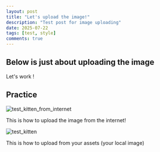 ```yaml
---
layout: post
title: "Let's upload the image!"
description: "Test post for image uploading"
date: 2025-07-22
tags: [test, style]
comments: true
---
```


Below is just about uploading the image
---
Let's work !


## Practice

![test_kitten_from_internet](https://media.npr.org/assets/img/2021/04/27/prancer_wide-56fad817e54d94976cbbcabb4d6bb0b9f061977c.jpg?s=1400&c=100&f=jpeg)

This is how to upload the image from the internet!

![test_kitten](https://NHung-IT.github.io/paper-jekyll-theme/assets/images/choa.jpg)

This is how to upload from your assets (your local image)


